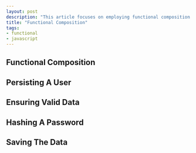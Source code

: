```yaml
---
layout: post
description: "This article focuses on employing functional composition to perform the common task of saving data"
title: "Functional Composition"
tags:
- functional
- javascript
---
```


Functional Composition
----------------------

Persisting A User
-----------------

Ensuring Valid Data
-------------------

Hashing A Password
------------------

Saving The Data
---------------